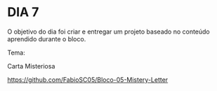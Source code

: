 # DIA 7

O objetivo do dia foi criar e entregar um projeto baseado no conteúdo aprendido durante o bloco.

Tema:

Carta Misteriosa

https://github.com/FabioSC05/Bloco-05-Mistery-Letter
